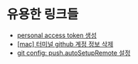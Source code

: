 # 유용한 링크들
- [personal access token 생성](https://countryxide.tistory.com/188)
- [[mac] 터미널 github 계정 정보 삭제](https://countryxide.tistory.com/189)
- [git config: push.autoSetupRemote 설정](https://countryxide.tistory.com/187?category=968743)